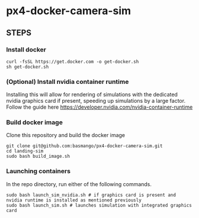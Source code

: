# px4-docker-camera-sim

## STEPS

### Install docker 
```
curl -fsSL https://get.docker.com -o get-docker.sh
sh get-docker.sh
```

### (Optional) Install nvidia container runtime
Installing this will allow for rendering of simulations with the dedicated nvidia graphics card if present, speeding up simulations by a large factor.
Follow the guide here https://developer.nvidia.com/nvidia-container-runtime

### Build docker image
Clone this repository and build the docker image
```
git clone git@github.com:basmango/px4-docker-camera-sim.git
cd landing-sim
sudo bash build_image.sh
```

### Launching containers
In the repo directory, run either of the following commands.
```
sudo bash launch_sim_nvidia.sh # if graphics card is present and nvidia runtime is installed as mentioned previously
sudo bash launch_sim.sh # launches simulation with integrated graphics card

```
